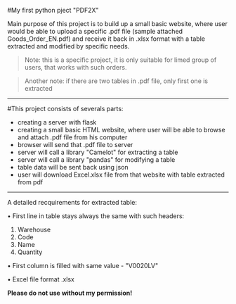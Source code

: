#My first python pject "PDF2X"

Main purpose of this project is to build up a small basic website, where user would be able to upload a specific .pdf file (sample attached Goods_Order_EN.pdf) and receive it back in .xlsx format with a table extracted and modified by specific needs.

>Note: this is a specific project, it is only suitable for limed group of users, that works with such orders.

>Another note: if there are two tables in .pdf file, only first one is extracted

-------------------------------------------------------

#This project consists of severals parts:

- creating a server with flask
- creating a small basic HTML website, where user will be able to browse and attach .pdf file from his computer
- browser will send that .pdf file to server
- server will call a library "Camelot" for extracting a table
- server will call a library "pandas" for modifying a table
- table data will be sent back using json
- user will download Excel.xlsx file from that website with table extracted from pdf

--------------------------------------------------------

A detailed recquirements for extracted table:

•	First line in table stays always the same with such headers:
1.	Warehouse
2.	Code
3.	Name
4.	Quantity

•	First column is filled with same value - "V0020LV"

•   Excel file format .xlsx

**Please do not use without my permission!**
